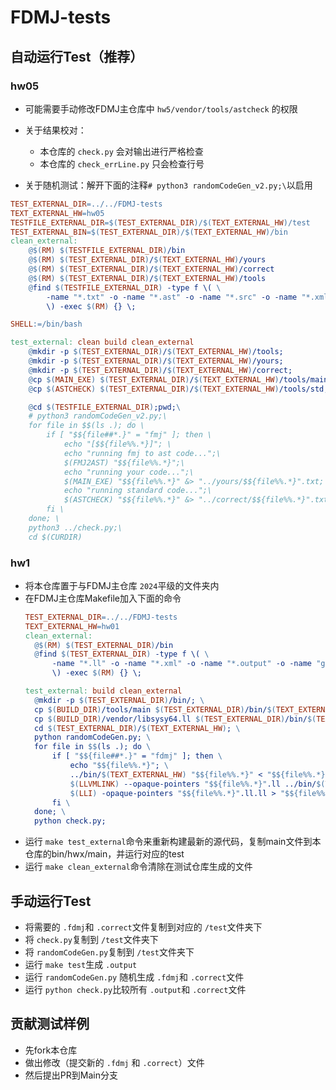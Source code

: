 # FDMJ-tests

## 自动运行Test（推荐）

### hw05

- 可能需要手动修改FDMJ主仓库中 `hw5/vendor/tools/astcheck` 的权限
- 关于结果校对：
	- 本仓库的 `check.py` 会对输出进行严格检查
	- 本仓库的 `check_errLine.py` 只会检查行号

- 关于随机测试：解开下面的注释`# python3 randomCodeGen_v2.py;\`以启用

```makefile
TEST_EXTERNAL_DIR=../../FDMJ-tests
TEXT_EXTERNAL_HW=hw05
TESTFILE_EXTERNAL_DIR=$(TEST_EXTERNAL_DIR)/$(TEXT_EXTERNAL_HW)/test
TEST_EXTERNAL_BIN=$(TEST_EXTERNAL_DIR)/$(TEXT_EXTERNAL_HW)/bin
clean_external: 
	@$(RM) $(TESTFILE_EXTERNAL_DIR)/bin
	@$(RM) $(TEST_EXTERNAL_DIR)/$(TEXT_EXTERNAL_HW)/yours
	@$(RM) $(TEST_EXTERNAL_DIR)/$(TEXT_EXTERNAL_HW)/correct
	@$(RM) $(TEST_EXTERNAL_DIR)/$(TEXT_EXTERNAL_HW)/tools
	@find $(TESTFILE_EXTERNAL_DIR) -type f \( \
		-name "*.txt" -o -name "*.ast" -o -name "*.src" -o -name "*.xml" -o -name "*.output" -o -name "gen_program_*" \
		\) -exec $(RM) {} \;

SHELL:=/bin/bash

test_external: clean build clean_external
	@mkdir -p $(TEST_EXTERNAL_DIR)/$(TEXT_EXTERNAL_HW)/tools; 
	@mkdir -p $(TEST_EXTERNAL_DIR)/$(TEXT_EXTERNAL_HW)/yours; 
	@mkdir -p $(TEST_EXTERNAL_DIR)/$(TEXT_EXTERNAL_HW)/correct; 
	@cp $(MAIN_EXE) $(TEST_EXTERNAL_DIR)/$(TEXT_EXTERNAL_HW)/tools/main;
	@cp $(ASTCHECK) $(TEST_EXTERNAL_DIR)/$(TEXT_EXTERNAL_HW)/tools/std;

	@cd $(TESTFILE_EXTERNAL_DIR);pwd;\
	# python3 randomCodeGen_v2.py;\
	for file in $$(ls .); do \
		if [ "$${file##*.}" = "fmj" ]; then \
			echo "[$${file%%.*}]"; \
			echo "running fmj to ast code...";\
			$(FMJ2AST) "$${file%%.*}";\
			echo "running your code...";\
			$(MAIN_EXE) "$${file%%.*}" &> "../yours/$${file%%.*}".txt; \
			echo "running standard code...";\
			$(ASTCHECK) "$${file%%.*}" &> "../correct/$${file%%.*}".txt; \
		fi \
	done; \
	python3 ../check.py;\
	cd $(CURDIR)
```
### hw1

* 将本仓库置于与FDMJ主仓库 `2024`平级的文件夹内
* 在FDMJ主仓库Makefile加入下面的命令
  ```makefile
  TEST_EXTERNAL_DIR=../../FDMJ-tests
  TEXT_EXTERNAL_HW=hw01
  clean_external: 
  	@$(RM) $(TEST_EXTERNAL_DIR)/bin
  	@find $(TEST_EXTERNAL_DIR) -type f \( \
  		-name "*.ll" -o -name "*.xml" -o -name "*.output" -o -name "gen_program_*" \
  		\) -exec $(RM) {} \;

  test_external: build clean_external
  	@mkdir -p $(TEST_EXTERNAL_DIR)/bin/; \
  	cp $(BUILD_DIR)/tools/main $(TEST_EXTERNAL_DIR)/bin/$(TEXT_EXTERNAL_HW); \
  	cp $(BUILD_DIR)/vendor/libsysy64.ll $(TEST_EXTERNAL_DIR)/bin/$(TEXT_EXTERNAL_HW)_libsysy64.ll; \
  	cd $(TEST_EXTERNAL_DIR)/$(TEXT_EXTERNAL_HW); \
  	python randomCodeGen.py; \
  	for file in $$(ls .); do \
  		if [ "$${file##*.}" = "fdmj" ]; then \
  			echo "$${file%%.*}"; \
  			../bin/$(TEXT_EXTERNAL_HW) "$${file%%.*}" < "$${file%%.*}".fdmj; \
  			$(LLVMLINK) --opaque-pointers "$${file%%.*}".ll ../bin/$(TEXT_EXTERNAL_HW)_libsysy64.ll -S -o "$${file%%.*}".ll.ll; \
  			$(LLI) -opaque-pointers "$${file%%.*}".ll.ll > "$${file%%.*}".output; echo $$?; \
  		fi \
  	done; \
  	python check.py;
  ```
* 运行 `make test_external`命令来重新构建最新的源代码，复制main文件到本仓库的bin/hwx/main，并运行对应的test
* 运行 `make clean_external`命令清除在测试仓库生成的文件

## 手动运行Test

* 将需要的 `.fdmj`和 `.correct`文件复制到对应的 `/test`文件夹下
* 将 `check.py`复制到 `/test`文件夹下
* 将 `randomCodeGen.py`复制到 `/test`文件夹下
* 运行 `make test`生成 `.output`
* 运行 `randomCodeGen.py` 随机生成 `.fdmj`和 `.correct`文件
* 运行 `python check.py`比较所有 `.output`和 `.correct`文件

## 贡献测试样例

* 先fork本仓库
* 做出修改（提交新的 `.fdmj` 和 `.correct`）文件
* 然后提出PR到Main分支
